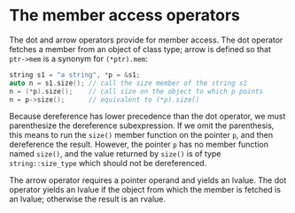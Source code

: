 # The member access operators

The dot and arrow operators provide for member access. The dot operator fetches a member from an object of class type; arrow is defined so that `ptr->mem` is a synonym for `(*ptr).mem`:

```cpp
string s1 = "a string", *p = &s1;
auto n = s1.size();	// call the size member of the string s1
n = (*p).size();	// call size on the object to which p points
n = p->size();		// equivalent to (*p).size()
```

Because dereference has lower precedence than the dot operator, we must parenthesize the dereference subexpression. If we omit the parenthesis, this means to run the `size()` member function on the pointer `p`, and then dereference the result. However, the pointer `p` has no member function named `size()`, and the value returned by `size()` is of type `string::size_type` which should not be dereferenced.

The arrow operator requires a pointer operand and yields an lvalue. The dot operator yields an lvalue if the object from which the member is fetched is an lvalue; otherwise the result is an rvalue.